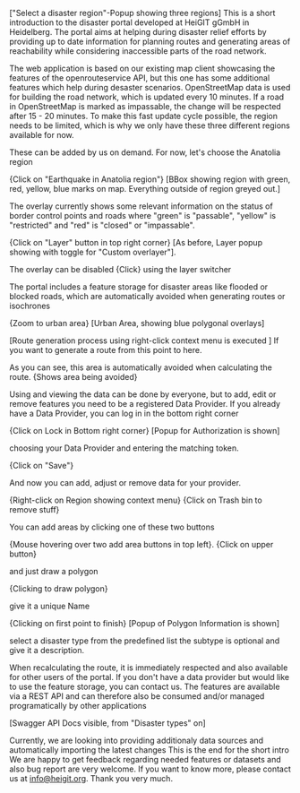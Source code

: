 ["Select a disaster region"-Popup showing three regions]
This is a short introduction to the disaster portal developed at HeiGIT gGmbH
in Heidelberg.  The portal aims at helping during disaster relief efforts by
providing up to date information for planning routes and generating areas of
reachability while considering inaccessible parts of the road network.

The web application is based on our existing map client showcasing the features of the openrouteservice API, but this one has some additional features which help during desaster scenarios. OpenStreetMap data is used for building the road network, which is updated every 10 minutes. If a road in OpenStreetMap is marked as impassable, the change will be respected after 15 - 20 minutes. To make this fast update cycle possible, the region needs to be limited, which is why we only have these three different regions available for now.

These can be added by us on demand. For now, let's choose the Anatolia region

{Click on "Earthquake in Anatolia region"}
[BBox showing region with green, red, yellow, blue marks on map. Everything outside of region greyed out.]

The overlay currently shows some relevant information on the status of border control points and roads where "green" is "passable", "yellow" is "restricted" and "red" is "closed" or "impassable".

{Click on "Layer" button in top right corner}
[As before, Layer popup showing with toggle for "Custom overlayer"].

The overlay can be disabled {Click} using the layer switcher

The portal includes a feature storage for disaster areas like flooded or blocked roads, which are automatically avoided when generating routes or isochrones

{Zoom to urban area}
[Urban Area, showing blue polygonal overlays]

[Route generation process using right-click context menu is executed ]
If you want to generate a route from this point to here.

As you can see, this area is automatically avoided when calculating the route.
{Shows area being avoided}

Using and viewing the data can be done by everyone, but to add, edit or remove features you need to be a registered Data Provider.
If you already have a Data Provider, you can log in in the bottom right corner

{Click on Lock in Bottom right corner}
[Popup for Authorization is shown]

choosing your Data Provider and entering the matching token.

{Click on "Save"}

And now you can add, adjust or remove data for your provider.

{Right-click on Region showing context menu}
{Click on Trash bin to remove stuff}

You can add areas by clicking one of these two buttons

{Mouse hovering over two add area buttons in top left}.
{Click on upper button}

and just draw a polygon

{Clicking to draw polygon}

give it a unique Name

{Clicking on first point to finish}
[Popup of Polygon Information is shown]

select a disaster type from the predefined list
the subtype is optional
and give it a description.

When recalculating the route, it is immediately respected and also available for other users of the portal.
If you don't have a data provider but would like to use the feature storage, you can contact us.
The features are available via a REST API and can therefore also be consumed and/or managed programatically by other applications

[Swagger API Docs visible, from "Disaster types" on]

Currently, we are looking into providing additionaly data sources and automatically importing the latest changes
This is the end for the short intro
We are happy to get feedback regarding needed features or datasets and also bug report are very welcome.
If you want to know more, please contact us at info@heigit.org.
Thank you very much.
